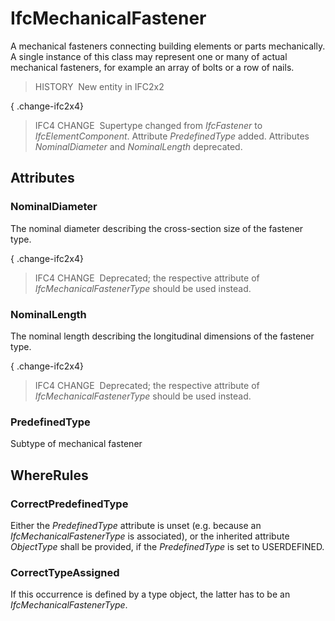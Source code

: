 # IfcMechanicalFastener

A mechanical fasteners connecting building elements or parts mechanically. A single instance of this class may represent one or many of actual mechanical fasteners, for example an array of bolts or a row of nails.

> HISTORY&nbsp; New entity in IFC2x2

{ .change-ifc2x4}
> IFC4 CHANGE&nbsp; Supertype changed from _IfcFastener_ to _IfcElementComponent_. Attribute _PredefinedType_ added. Attributes _NominalDiameter_ and _NominalLength_ deprecated.

## Attributes

### NominalDiameter
The nominal diameter describing the cross-section size of the fastener type.

{ .change-ifc2x4}
> IFC4 CHANGE&nbsp; Deprecated; the respective attribute of _IfcMechanicalFastenerType_ should be used instead.

### NominalLength
The nominal length describing the longitudinal dimensions of the fastener type.

{ .change-ifc2x4}
> IFC4 CHANGE&nbsp; Deprecated; the respective attribute of _IfcMechanicalFastenerType_ should be used instead.

### PredefinedType
Subtype of mechanical fastener

## WhereRules

### CorrectPredefinedType
Either the _PredefinedType_ attribute is unset (e.g. because an _IfcMechanicalFastenerType_ is associated), or the inherited attribute _ObjectType_ shall be provided, if the _PredefinedType_ is set to USERDEFINED.

### CorrectTypeAssigned
If this occurrence is defined by a type object, the latter has to be an _IfcMechanicalFastenerType_.
